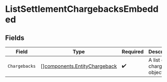 # ListSettlementChargebacksEmbedded


## Fields

| Field                                                                        | Type                                                                         | Required                                                                     | Description                                                                  |
| ---------------------------------------------------------------------------- | ---------------------------------------------------------------------------- | ---------------------------------------------------------------------------- | ---------------------------------------------------------------------------- |
| `Chargebacks`                                                                | [][components.EntityChargeback](../../models/components/entitychargeback.md) | :heavy_check_mark:                                                           | A list of chargeback objects.                                                |